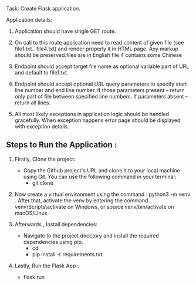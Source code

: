 Task: Create Flask application.

Application details:

1. Application should have single GET route.

2. On call to this route application need to read content of given file (see file1.txt.. file4.txt)
and render properly it in HTML page. Any markup should be preserved.files are in English file 4 contains some Chinese

3. Endpoint should accept target file name as optional variable part of URL and default to
file1.txt.

4. Endpoint should accept optional URL query parameters to specify start line number and
end line number. If those parameters present – return only part of file between specified line
numbers. If parameters absent – return all lines.

5. All most likely exceptions in application logic should be handled gracefully. When
exception happens error page should be displayed with exception details.



## Steps to Run the Application :

1. Firstly, Clone the project: 
    - Copy the Github project's URL and clone it to your local machine using Git. You can use the following command in your terminal:
        - git clone <project URL>

2. Now create a virtual environment using the command : python3 -m venv <name of virtualenv>. After that, activate the venv by entering the command venv\Scripts\activate on Windows, or source venv/bin/activate on macOS/Linux.

3. Afterwards , Install dependencies: 
    - Navigate to the project directory and install the required dependencies using pip.
        - cd <project directory>
        - pip install -r requirements.txt

4. Lastly, Run the Flask App :
    - flask run

